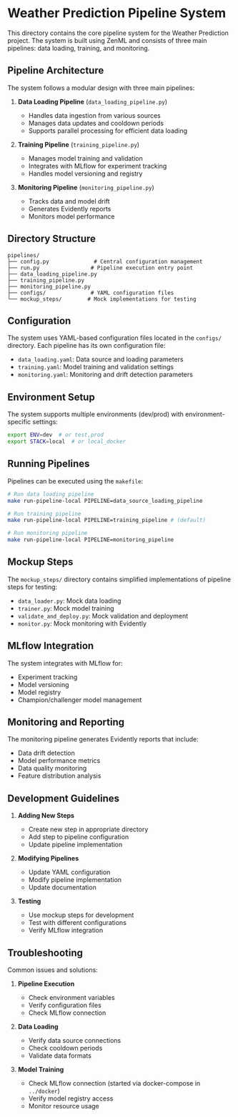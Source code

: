 # Weather Prediction Pipeline System

This directory contains the core pipeline system for the Weather Prediction project. The system is built using ZenML and consists of three main pipelines: data loading, training, and monitoring.

## Pipeline Architecture

The system follows a modular design with three main pipelines:

1. **Data Loading Pipeline** (`data_loading_pipeline.py`)
   - Handles data ingestion from various sources
   - Manages data updates and cooldown periods
   - Supports parallel processing for efficient data loading

2. **Training Pipeline** (`training_pipeline.py`)
   - Manages model training and validation
   - Integrates with MLflow for experiment tracking
   - Handles model versioning and registry

3. **Monitoring Pipeline** (`monitoring_pipeline.py`)
   - Tracks data and model drift
   - Generates Evidently reports
   - Monitors model performance

## Directory Structure

```
pipelines/
├── config.py              # Central configuration management
├── run.py                # Pipeline execution entry point
├── data_loading_pipeline.py
├── training_pipeline.py
├── monitoring_pipeline.py
├── configs/              # YAML configuration files
└── mockup_steps/        # Mock implementations for testing
```

## Configuration

The system uses YAML-based configuration files located in the `configs/` directory. Each pipeline has its own configuration file:

- `data_loading.yaml`: Data source and loading parameters
- `training.yaml`: Model training and validation settings
- `monitoring.yaml`: Monitoring and drift detection parameters

## Environment Setup

The system supports multiple environments (dev/prod) with environment-specific settings:

```bash
export ENV=dev  # or test,prod
export STACK=local  # or local_docker
```

## Running Pipelines

Pipelines can be executed using the `makefile`:

```bash
# Run data loading pipeline
make run-pipeline-local PIPELINE=data_source_loading_pipeline

# Run training pipeline
make run-pipeline-local PIPELINE=training_pipeline # (default)

# Run monitoring pipeline
make run-pipeline-local PIPELINE=monitoring_pipeline
```

## Mockup Steps

The `mockup_steps/` directory contains simplified implementations of pipeline steps for testing:

- `data_loader.py`: Mock data loading
- `trainer.py`: Mock model training
- `validate_and_deploy.py`: Mock validation and deployment
- `monitor.py`: Mock monitoring with Evidently

## MLflow Integration

The system integrates with MLflow for:
- Experiment tracking
- Model versioning
- Model registry
- Champion/challenger model management

## Monitoring and Reporting

The monitoring pipeline generates Evidently reports that include:
- Data drift detection
- Model performance metrics
- Data quality monitoring
- Feature distribution analysis

## Development Guidelines

1. **Adding New Steps**
   - Create new step in appropriate directory
   - Add step to pipeline configuration
   - Update pipeline implementation

2. **Modifying Pipelines**
   - Update YAML configuration
   - Modify pipeline implementation
   - Update documentation

3. **Testing**
   - Use mockup steps for development
   - Test with different configurations
   - Verify MLflow integration

## Troubleshooting

Common issues and solutions:

1. **Pipeline Execution**
   - Check environment variables
   - Verify configuration files
   - Check MLflow connection

2. **Data Loading**
   - Verify data source connections
   - Check cooldown periods
   - Validate data formats

3. **Model Training**
   - Check MLflow connection (started via docker-compose in `../docker`)
   - Verify model registry access
   - Monitor resource usage